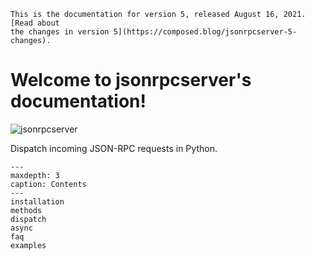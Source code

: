 ```{warning}
This is the documentation for version 5, released August 16, 2021. [Read about
the changes in version 5](https://composed.blog/jsonrpcserver-5-changes).
```

# Welcome to jsonrpcserver's documentation!

![jsonrpcserver](/logo.png)

Dispatch incoming JSON-RPC requests in Python. 
```{toctree}
---
maxdepth: 3
caption: Contents
---
installation
methods
dispatch
async
faq
examples
```
